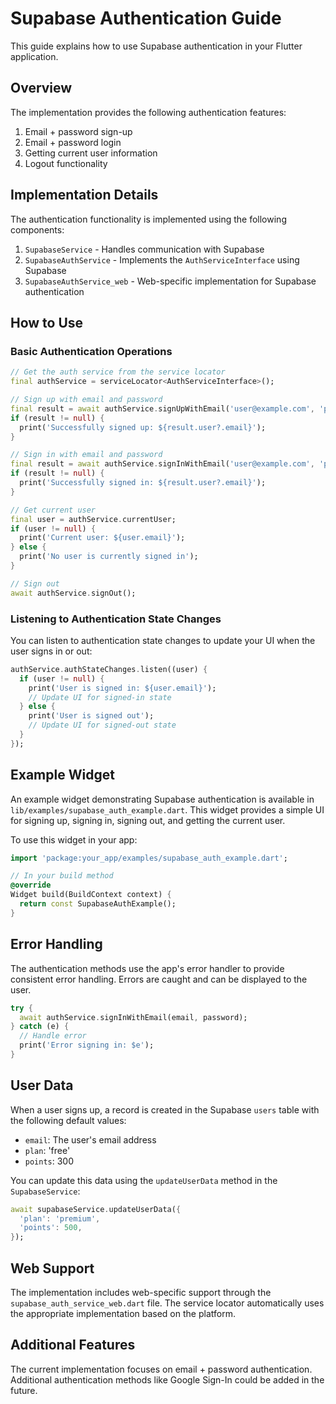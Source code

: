# Supabase Authentication Guide

This guide explains how to use Supabase authentication in your Flutter application.

## Overview

The implementation provides the following authentication features:

1. Email + password sign-up
2. Email + password login
3. Getting current user information
4. Logout functionality

## Implementation Details

The authentication functionality is implemented using the following components:

1. `SupabaseService` - Handles communication with Supabase
2. `SupabaseAuthService` - Implements the `AuthServiceInterface` using Supabase
3. `SupabaseAuthService_web` - Web-specific implementation for Supabase authentication

## How to Use

### Basic Authentication Operations

```dart
// Get the auth service from the service locator
final authService = serviceLocator<AuthServiceInterface>();

// Sign up with email and password
final result = await authService.signUpWithEmail('user@example.com', 'password123');
if (result != null) {
  print('Successfully signed up: ${result.user?.email}');
}

// Sign in with email and password
final result = await authService.signInWithEmail('user@example.com', 'password123');
if (result != null) {
  print('Successfully signed in: ${result.user?.email}');
}

// Get current user
final user = authService.currentUser;
if (user != null) {
  print('Current user: ${user.email}');
} else {
  print('No user is currently signed in');
}

// Sign out
await authService.signOut();
```

### Listening to Authentication State Changes

You can listen to authentication state changes to update your UI when the user signs in or out:

```dart
authService.authStateChanges.listen((user) {
  if (user != null) {
    print('User is signed in: ${user.email}');
    // Update UI for signed-in state
  } else {
    print('User is signed out');
    // Update UI for signed-out state
  }
});
```

## Example Widget

An example widget demonstrating Supabase authentication is available in `lib/examples/supabase_auth_example.dart`. This widget provides a simple UI for signing up, signing in, signing out, and getting the current user.

To use this widget in your app:

```dart
import 'package:your_app/examples/supabase_auth_example.dart';

// In your build method
@override
Widget build(BuildContext context) {
  return const SupabaseAuthExample();
}
```

## Error Handling

The authentication methods use the app's error handler to provide consistent error handling. Errors are caught and can be displayed to the user.

```dart
try {
  await authService.signInWithEmail(email, password);
} catch (e) {
  // Handle error
  print('Error signing in: $e');
}
```

## User Data

When a user signs up, a record is created in the Supabase `users` table with the following default values:

- `email`: The user's email address
- `plan`: 'free'
- `points`: 300

You can update this data using the `updateUserData` method in the `SupabaseService`:

```dart
await supabaseService.updateUserData({
  'plan': 'premium',
  'points': 500,
});
```

## Web Support

The implementation includes web-specific support through the `supabase_auth_service_web.dart` file. The service locator automatically uses the appropriate implementation based on the platform.

## Additional Features

The current implementation focuses on email + password authentication. Additional authentication methods like Google Sign-In could be added in the future.
